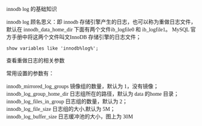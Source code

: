<font face=微软雅黑>

innodb log 的基础知识

innodb log 顾名思义：即 innodb 存储引擎产生的日志，也可以称为重做日志文件，默认在 innodb_data_home_dir 下面有两个文件ib_logfile0 和 ib_logfile1。 MySQL 官方手册中将这两个文件叫文InnoDB 存储引擎的日志文件；

    show variables like 'innodb%log%'; 

查看重做日志的相关参数

常用设置的参数有：

innodb_mirrored_log_groups 镜像组的数量，默认为 1，没有镜像；  
innodb_log_group_home_dir 日志组所在的路径，默认为 data 的home 目录；  
innodb_log_files_in_group 日志组的数量，默认为 2；  
innodb_log_file_size 日志组的大小,默认为 5M；  
innodb_log_buffer_size 日志缓冲池的大小，图上为 30M  



</font>